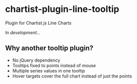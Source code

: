 # chartist-plugin-line-tooltip
Plugin for Chartist.js Line Charts

*In development...*

## Why another tooltip plugin?

- No jQuery dependency
- Tooltips fixed to points instead of mouse
- Multiple series values in one tooltip
- Hover targets cover the full chart instead of just the points
